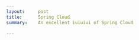 ```yaml
---
layout:     post
title:      Spring Cloud
summary:    An excellent iuiuiui of Spring Cloud

---
```


